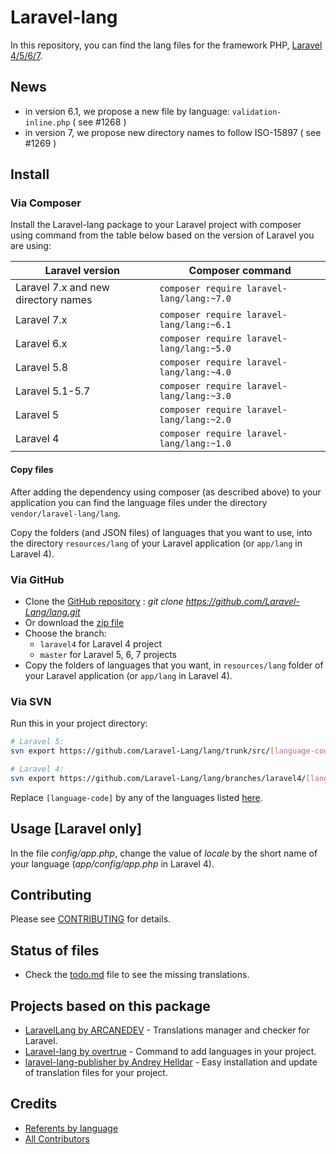 # Laravel-lang

In this repository, you can find the lang files for the framework PHP, [Laravel 4/5/6/7](https://laravel.com).

## News

* in version 6.1, we propose a new file by language: `validation-inline.php` ( see #1268 )
* in version 7, we propose new directory names to follow ISO-15897 ( see #1269 )

## Install

### Via Composer

Install the Laravel-lang package to your Laravel project with composer using command from the table below based on the version of Laravel you are using:

| Laravel version                     | Composer command                                  |
|-------------------------------------|---------------------------------------------------|
| Laravel 7.x and new directory names | `composer require laravel-lang/lang:~7.0` |
| Laravel 7.x                         | `composer require laravel-lang/lang:~6.1` |
| Laravel 6.x                         | `composer require laravel-lang/lang:~5.0` |
| Laravel 5.8                         | `composer require laravel-lang/lang:~4.0` |
| Laravel 5.1-5.7                     | `composer require laravel-lang/lang:~3.0` |
| Laravel 5                           | `composer require laravel-lang/lang:~2.0` |
| Laravel 4                           | `composer require laravel-lang/lang:~1.0` |

#### Copy files

After adding the dependency using composer (as described above) to your application you can find the language files under the directory `vendor/laravel-lang/lang`.

Copy the folders (and JSON files) of languages that you want to use, into the directory `resources/lang` of your Laravel application (or `app/lang` in Laravel 4).

### Via GitHub

* Clone the [GitHub repository](https://github.com/Laravel-Lang/lang/) : *git clone https://github.com/Laravel-Lang/lang.git*
* Or download the [zip file](https://github.com/Laravel-Lang/lang/archive/master.zip)
* Choose the branch:
    * `laravel4` for Laravel 4 project
    * `master` for Laravel 5, 6, 7 projects
* Copy the folders of languages that you want, in `resources/lang` folder of your Laravel application (or `app/lang` in Laravel 4).

### Via SVN

Run this in your project directory:

```sh
# Laravel 5:
svn export https://github.com/Laravel-Lang/lang/trunk/src/[language-code] resources/lang/[language-code]

# Laravel 4:
svn export https://github.com/Laravel-Lang/lang/branches/laravel4/[language-code] app/lang/[language-code]
```

Replace `[language-code]` by any of the languages listed [here](src).

## Usage [Laravel only]

In the file *config/app.php*, change the value of *locale* by the short name of your language (*app/config/app.php* in Laravel 4).

## Contributing

Please see [CONTRIBUTING](CONTRIBUTING.md) for details.

## Status of files

* Check the [todo.md](todo.md) file to see the missing translations.

## Projects based on this package

* [LaravelLang by ARCANEDEV](https://github.com/ARCANEDEV/LaravelLang) - Translations manager and checker for Laravel.
* [Laravel-lang by overtrue](https://github.com/overtrue/laravel-lang) - Command to add languages in your project.
* [laravel-lang-publisher by Andrey Helldar](https://github.com/andrey-helldar/laravel-lang-publisher) - Easy installation and update of translation files for your project.

## Credits

- [Referents by language](referents.md)
- [All Contributors](https://github.com/Laravel-Lang/lang/graphs/contributors)
